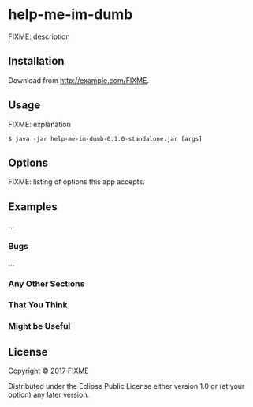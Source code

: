 # help-me-im-dumb

FIXME: description

## Installation

Download from http://example.com/FIXME.

## Usage

FIXME: explanation

    $ java -jar help-me-im-dumb-0.1.0-standalone.jar [args]

## Options

FIXME: listing of options this app accepts.

## Examples

...

### Bugs

...

### Any Other Sections
### That You Think
### Might be Useful

## License

Copyright © 2017 FIXME

Distributed under the Eclipse Public License either version 1.0 or (at
your option) any later version.
